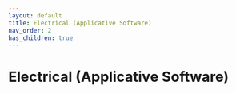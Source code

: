 ```yaml
---
layout: default
title: Electrical (Applicative Software)
nav_order: 2
has_children: true
---
```

# Electrical (Applicative Software)
